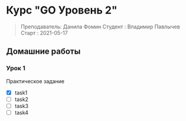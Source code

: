 # Курс "GO Уровень 2"

> Преподаватель: Данила Фомин
> Студент      : Владимир Павлычев
> Старт        : 2021-05-17

## Домашние работы

### Урок 1

Практическое задание

- [x] task1
- [ ] task2
- [ ] task3
- [ ] task4
